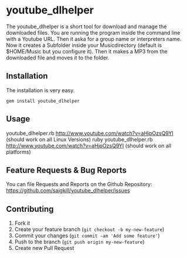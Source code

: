 # youtube_dlhelper

The youtube_dlhelper is a short tool for download and manage the downloaded files. You are running the program inside the command line with a Youtube URL. Then it aska for a
group name or interpreters name. Now it creates a Subfolder inside your Musicdirectory (default is $HOME/Music but you configure it). Then it makes a MP3 from the
downloaded file and moves it to the folder.

## Installation

The installation is very easy.

    gem install youtube_dlhelper

## Usage

youtube_dlhelper.rb http://www.youtube.com/watch?v=aHjpOzsQ9YI      (should work on all Linux Versions)
ruby youtube_dlhelper.rb http://www.youtube.com/watch?v=aHjpOzsQ9YI (should work on all platforms)

## Feature Requests & Bug Reports
You can file Requests and Reports on the Github Repository: https://github.com/saigkill/youtube_dlhelper/issues

## Contributing

1. Fork it
2. Create your feature branch (`git checkout -b my-new-feature`)
3. Commit your changes (`git commit -am 'Add some feature'`)
4. Push to the branch (`git push origin my-new-feature`)
5. Create new Pull Request
